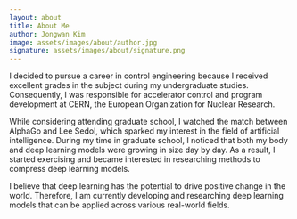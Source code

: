 ```yaml
---
layout: about
title: About Me
author: Jongwan Kim
image: assets/images/about/author.jpg
signature: assets/images/about/signature.png
---
```


I decided to pursue a career in control engineering because I received excellent grades in the subject during my undergraduate studies. Consequently, I was responsible for accelerator control and program development at CERN, the European Organization for Nuclear Research.

While considering attending graduate school, I watched the match between AlphaGo and Lee Sedol, which sparked my interest in the field of artificial intelligence. During my time in graduate school, I noticed that both my body and deep learning models were growing in size day by day. As a result, I started exercising and became interested in researching methods to compress deep learning models.

I believe that deep learning has the potential to drive positive change in the world. Therefore, I am currently developing and researching deep learning models that can be applied across various real-world fields.